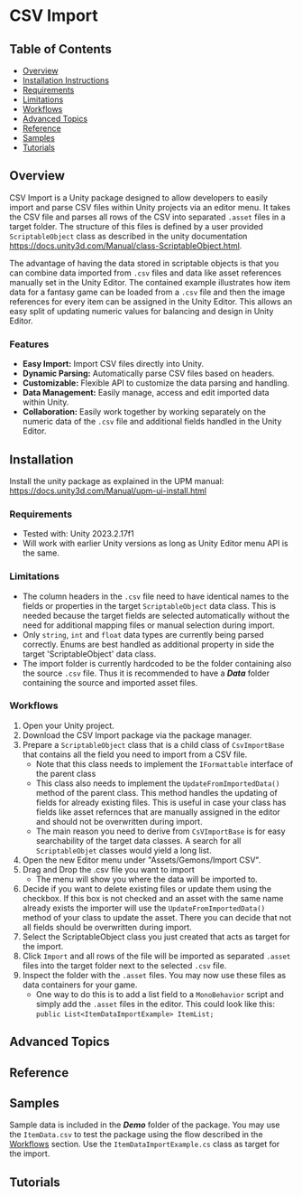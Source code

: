 # CSV Import

## Table of Contents

- [Overview](#overview)
- [Installation Instructions](#installation)
- [Requirements](#requirements)
- [Limitations](#limitations)
- [Workflows](#workflows)
- [Advanced Topics](#advanced-topics)
- [Reference](#reference)
- [Samples](#samples)
- [Tutorials](#tutorials)

## Overview

CSV Import is a Unity package designed to allow developers to easily import and parse CSV files within Unity projects via an editor menu. It takes the CSV file and parses all rows of the CSV into separated `.asset` files in a target folder. The structure of this files is defined by a user provided `ScriptableObject` class as described in the unity documentation https://docs.unity3d.com/Manual/class-ScriptableObject.html.

The advantage of having the data stored in scriptable objects is that you can combine data imported from `.csv` files and data like asset references manually set in the Unity Editor. The contained example illustrates how item data for a fantasy game can be loaded from a `.csv` file and then the image references for every item can be assigned in the Unity Editor. This allows an easy split of updating numeric values for balancing and design in Unity Editor.

### Features

- **Easy Import:** Import CSV files directly into Unity.
- **Dynamic Parsing:** Automatically parse CSV files based on headers.
- **Customizable:** Flexible API to customize the data parsing and handling.
- **Data Management:** Easily manage, access and edit imported data within Unity.
- **Collaboration:** Easily work together by working separately on the numeric data of the `.csv` file and additional fields handled in the Unity Editor.

## Installation

Install the unity package as explained in the UPM manual: https://docs.unity3d.com/Manual/upm-ui-install.html

### Requirements

- Tested with: Unity 2023.2.17f1
- Will work with earlier Unity versions as long as Unity Editor menu API is the same.

### Limitations

- The column headers in the `.csv` file need to have identical names to the fields or properties in the target `ScriptableObject` data class. This is needed because the target fields are selected automatically without the need for additional mapping files or manual selection during import.
- Only `string`, `int` and `float` data types are currently being parsed correctly. Enums are best handled as additional property in side the target 'ScriptableObject' data class.
- The import folder is currently hardcoded to be the folder containing also the source `.csv` file. Thus it is recommended to have a ***Data*** folder containing the source and imported asset files.

### Workflows

1. Open your Unity project.
2. Download the CSV Import package via the package manager.
3. Prepare a `ScriptableObject` class that is a child class of `CsvImportBase` that contains all the field you need to import from a CSV file. 
    - Note that this class needs to implement the `IFormattable` interface of the parent class
    - This class also needs to implement the `UpdateFromImportedData()` method of the parent class. This method handles the updating of fields for already existing files. This is useful in case your class has fields like asset refernces that are manually assigned in the editor and should not be overwritten during import.
    - The main reason you need to derive from `CsVImportBase` is for easy searchability of the target data classes. A search for all `ScriptableObjet` classes would yield a long list.
4. Open the new Editor menu under "Assets/Gemons/Import CSV".
5. Drag and Drop the .csv file you want to import 
    - The menu will show you where the data will be imported to.
6. Decide if you want to delete existing files or update them using the checkbox. If this box is not checked and an asset with the same name already exists the importer will use the `UpdateFromImportedData()` method of your class to update the asset. There you can decide that not all fields should be overwritten during import.
7. Select the ScriptableObject class you just created that acts as target for the import.
8. Click `Import` and all rows of the file will be imported as separated `.asset` files into the target folder next to the selected `.csv` file.
9. Inspect the folder with the `.asset` files. You may now use these files as data containers for your game.
    - One way to do this is to add a list field to a `MonoBehavior` script and simply add the `.asset` files in the editor. This could look like this: `public List<ItemDataImportExample> ItemList;`

## Advanced Topics


## Reference


## Samples

Sample data is included in the ***Demo*** folder of the package. You may use the `ItemData.csv` to test the package using the flow described in the [Workflows](#workflows) section. Use the `ItemDataImportExample.cs` class as target for the import. 

## Tutorials